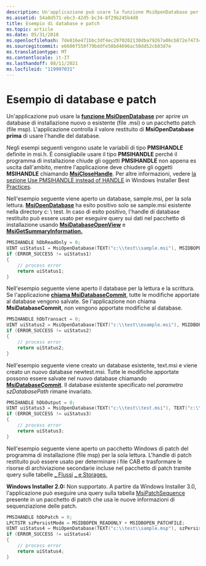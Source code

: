 ```yaml
---
description: Un'applicazione può usare la funzione MsiOpenDatabase per aprire un database di installazione nuovo o esistente (file .msi) o un pacchetto di patch (file msp). L'applicazione controlla il valore restituito di MsiOpenDatabase prima di usare l'handle del database.
ms.assetid: 54a8d571-ebc3-42d5-bc34-8f29b245b4d8
title: Esempio di database e patch
ms.topic: article
ms.date: 05/31/2018
ms.openlocfilehash: 7de816e471bbc3df4ec2970202130dba79267a06cb872e74734de322cba2d68d
ms.sourcegitcommit: e6600f550f79bddfe58bd4696ac50dd52cb03d7e
ms.translationtype: MT
ms.contentlocale: it-IT
ms.lasthandoff: 08/11/2021
ms.locfileid: "119997031"
---
```

# <a name="a-database-and-patch-example"></a>Esempio di database e patch

Un'applicazione può usare la [**funzione MsiOpenDatabase**](/windows/desktop/api/Msiquery/nf-msiquery-msiopendatabasea) per aprire un database di installazione nuovo o esistente (file .msi) o un pacchetto patch (file msp). L'applicazione controlla il valore restituito di **MsiOpenDatabase prima** di usare l'handle del database.

Negli esempi seguenti vengono usate le variabili di tipo **PMSIHANDLE** definite in msi.h. È consigliabile usare il tipo **PMSIHANDLE** perché il programma di installazione chiude gli oggetti **PMSIHANDLE** non appena es uscita dall'ambito, mentre l'applicazione deve chiudere gli oggetti **MSIHANDLE** chiamando [**MsiCloseHandle**](/windows/desktop/api/Msi/nf-msi-msiclosehandle). Per altre informazioni, vedere [la sezione Use PMSIHANDLE instead of HANDLE](windows-installer-best-practices.md) in Windows Installer Best [Practices](windows-installer-best-practices.md).

Nell'esempio seguente viene aperto un database, sample.msi, per la sola lettura. [**MsiOpenDatabase**](/windows/desktop/api/Msiquery/nf-msiquery-msiopendatabasea) ha esito positivo solo se sample.msi esistente nella directory c: \\ test. In caso di esito positivo, l'handle di database restituito può essere usato per eseguire query sui dati nel pacchetto di installazione usando [**MsiDatabaseOpenView**](/windows/desktop/api/Msiquery/nf-msiquery-msidatabaseopenviewa) e [**MsiGetSummaryInformation.**](/windows/desktop/api/Msiquery/nf-msiquery-msigetsummaryinformationa)


```C++
PMSIHANDLE hDbReadOnly = 0;
UINT uiStatus1 = MsiOpenDatabase(TEXT("c:\\test\\sample.msi"), MSIDBOPEN_READONLY, &hDbReadOnly);
if (ERROR_SUCCESS != uiStatus1)
{
    // process error
    return uiStatus1;
}
```



Nell'esempio seguente viene aperto il database per la lettura e la scrittura. Se l'applicazione [**chiama MsiDatabaseCommit**](/windows/desktop/api/Msiquery/nf-msiquery-msidatabasecommit), tutte le modifiche apportate al database vengono salvate. Se l'applicazione non chiama **MsiDatabaseCommit**, non vengono apportate modifiche al database.


```C++
PMSIHANDLE hDbTransact = 0;
UINT uiStatus2 = MsiOpenDatabase(TEXT("c:\\test\\example.msi"), MSIDBOPEN_TRANSACT, &hDbTransact);
if (ERROR_SUCCESS != uiStatus2)
{
    // process error
    return uiStatus2;
}
```



Nell'esempio seguente viene creato un database esistente, text.msi e viene creato un nuovo database newtest.msi. Tutte le modifiche apportate possono essere salvate nel nuovo database chiamando [**MsiDatabaseCommit**](/windows/desktop/api/Msiquery/nf-msiquery-msidatabasecommit). Il database esistente specificato nel *parametro szDatabasePath* rimane invariato.


```C++
PMSIHANDLE hDbOutput = 0;
UINT uiStatus3 = MsiOpenDatabase(TEXT("c:\\test\\test.msi"), TEXT("c:\\test\\newtest.msi"), &hDbOutput);
if (ERROR_SUCCESS != uiStatus3)
{
    // process error
    return uiStatus3;
}
```



Nell'esempio seguente viene aperto un pacchetto Windows di patch del programma di installazione (file msp) per la sola lettura. L'handle di patch restituito può essere usato per determinare i file CAB e trasformare le risorse di archiviazione secondarie incluse nel pacchetto di patch tramite query sulle tabelle [ \_ Flussi](-streams-table.md) [ \_ e Storages.](-storages-table.md)

**Windows Installer 2.0:** Non supportato. A partire da Windows Installer 3.0, l'applicazione può eseguire una query sulla tabella [MsiPatchSequence](msipatchsequence-table.md) presente in un pacchetto di patch che usa le nuove informazioni di sequenziazione delle patch.


```C++
PMSIHANDLE hDbPatch = 0;
LPCTSTR szPersistMode = MSIDBOPEN_READONLY + MSIDBOPEN_PATCHFILE;
UINT uiStatus4 = MsiOpenDatabase(TEXT("c:\\test\\sample.msp"), szPersistMode, &hDbPatch);
if (ERROR_SUCCESS != uiStatus4)
{
    // process error
    return uiStatus4;
}
```



 

 



